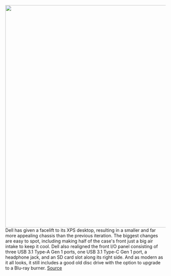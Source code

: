 <img src='https://cdn.vox-cdn.com/thumbor/q1U1XK0DukSRTztEaY1t9zzVtVo=/0x0:1976x1317/1200x800/filters:focal(153x714:469x1030)/cdn.vox-cdn.com/uploads/chorus_image/image/67035693/xpsdesktop1.0.jpg' width='700px' /><br/>
Dell has given a facelift to its XPS desktop, resulting in a smaller and far more appealing chassis than the previous iteration. The biggest changes are easy to spot, including making half of the case's front just a big air intake to keep it cool. Dell also realigned the front I/O panel consisting of three USB 3.1 Type-A Gen 1 ports, one USB 3.1 Type-C Gen 1 port, a headphone jack, and an SD card slot along its right side. And as modern as it all looks, it still includes a good old disc drive with the option to upgrade to a Blu-ray burner.
<a href='https://www.theverge.com/2020/7/9/21314606/dell-new-xps-desktop-intel-10th-gen-processors-nvidia-rtx-super-price'> Source <a/>